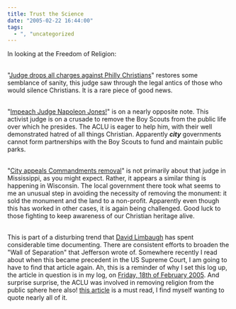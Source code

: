 ```yaml
---
title: Trust the Science
date: "2005-02-22 16:44:00"
tags:
  - ", "uncategorized
---
```

In looking at the Freedom of Religion:<br  /><br  />

"<a href="http://wnd.com/news/article.asp?ARTICLE_ID=42905">Judge
drops all charges against Philly Christians</a>" restores some
semblance of sanity, this judge saw through the legal antics of
those who would silence Christians.  It is a rare piece of good
news.<br  /><br  />

"<a href="http://wnd.com/news/article.asp?ARTICLE_ID=38074">Impeach
Judge Napoleon Jones!</a>" is on a nearly opposite note.  This
activist judge is on a crusade to remove the Boy Scouts from the
public life over which he presides.  The ACLU is eager to help
him, with their well demonstrated hatred of all things Christian.
Apparently <em><strong>city</strong></em> governments cannot
form partnerships with the Boy Scouts to fund and maintain public
parks.<br  /><br  />

"<a href="http://wnd.com/news/article.asp?ARTICLE_ID=37109">City
appeals Commandments removal</a>" is not primarily about that
judge in Mississippi, as you might expect.  Rather, it appears a
similar thing is happening in Wisconsin.  The local government there
took what seems to me an unusual step in avoiding the necessity
of removing the monument: it sold the monument and the land to a
non-profit.  Apparently even though this has worked in other cases,
it is again being challenged.  Good luck to those fighting to keep
awareness of our Christian heritage alive.<br  /><br  />

This is part of a disturbing trend that <a href="http://www.davidlimbaugh.com/">David Limbaugh</a> has spent
considerable time documenting.  There are consistent efforts
to broaden the "Wall of Separation" that Jefferson wrote of.
Somewhere recently I read about when this became precedent in the US
Supreme Court, I am going to have to find that article again.  Ah,
this is a reminder of why I set this log up, the article in question
is in my log, on <a href="./view.php?date=20050218-1203">Friday,
18th of February 2005</a>.  And surprise surprise, the ACLU was
involved in removing religion from the public sphere here also!  <a href="http://www.catholicherald.com/articles/05articles/separation.htm">this
article</a> is a must read, I find myself wanting to quote nearly
all of it.

